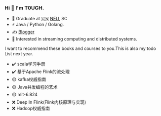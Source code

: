 ### Hi 👋 I'm T0UGH.

- 🍻 Graduate at 🇨🇳 [NEU](https://www.neu.edu.cn), SC
- ⚡ Java / Python / Golang.
- ✍️ [Blogger](https://t0ugh.biz)
- 🔭 Interested in streaming computing and distributed systems.

I want to recommend these books and courses to you.This is also my todo List next year.
- ✔️ scala学习手册
- ✔️ 基于Apache Flink的流处理
- 🟡 kafka权威指南
- 🟡 Java并发编程的艺术
- 🟡 mit-6.824
- ❌ Deep In Flink(Flink内核原理与实现)
- ❌ Hadoop权威指南
